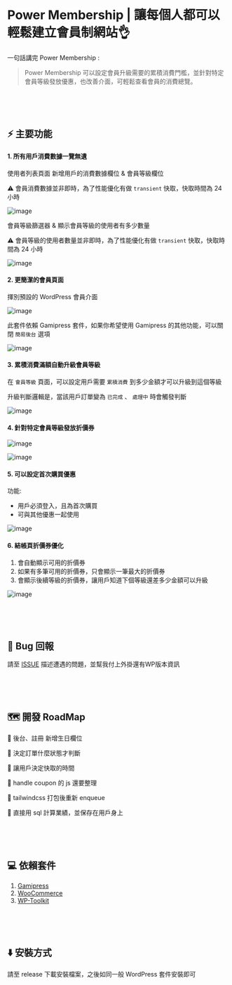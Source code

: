 # Power Membership | 讓每個人都可以輕鬆建立會員制網站👌
一句話講完 Power Membership :

> Power Membership 可以設定會員升級需要的累積消費門檻，並針對特定會員等級發放優惠，也改善介面，可輕鬆查看會員的消費總覽。

<br><br><br>

## ⚡ 主要功能

#### 1. 所有用戶消費數據一覽無遺

使用者列表頁面 新增用戶的消費數據欄位 & 會員等級欄位

⚠ 會員消費數據並非即時，為了性能優化有做 `transient` 快取，快取時間為 24 小時

![image](https://github.com/j7-dev/wp-power-membership/assets/9213776/71bcf616-e497-4d64-b017-2067e3f245da)


會員等級篩選器 & 顯示會員等級的使用者有多少數量

⚠ 會員等級的使用者數量並非即時，為了性能優化有做 `transient` 快取，快取時間為 24 小時

![image](https://github.com/j7-dev/wp-power-membership/assets/9213776/4c4c58da-d2a4-4830-8af2-ab83ac66a2dc)



#### 2. 更簡潔的會員頁面

揮別預設的 WordPress 會員介面

![image](https://github.com/j7-dev/wp-power-membership/assets/9213776/021542b2-8968-40f1-a4f5-5f36050719e7)

此套件依賴 Gamipress 套件，如果你希望使用 Gamipress 的其他功能，可以關閉 `簡易後台` 選項

![image](https://github.com/j7-dev/wp-power-membership/assets/9213776/84d85bb5-9516-4dd5-baf7-169089a87a6b)



#### 3. 累積消費滿額自動升級會員等級

在 `會員等級` 頁面，可以設定用戶需要 `累積消費` 到多少金額才可以升級到這個等級

升級判斷邏輯是，當該用戶訂單變為 `已完成` 、 `處理中` 時會觸發判斷

![image](https://github.com/j7-dev/wp-power-membership/assets/9213776/58ae1b7a-fd1b-4079-b204-ff1a246c15aa)



#### 4. 針對特定會員等級發放折價券

![image](https://github.com/j7-dev/wp-power-membership/assets/9213776/2e55581d-032d-42b6-968d-f92fe29e5d20)


![image](https://github.com/j7-dev/wp-power-membership/assets/9213776/c575cd1c-5494-4d22-8a34-5da58b336c17)

#### 5. 可以設定首次購買優惠

功能:
 - 用戶必須登入，且為首次購買
 - 可與其他優惠一起使用

![image](https://github.com/j7-dev/wp-power-membership/assets/9213776/2c182256-b386-4796-8e82-01c02df9b32b)


#### 6. 結帳頁折價券優化

1. 會自動顯示可用的折價券
2. 如果有多筆可用的折價券，只會顯示一筆最大的折價券
3. 會顯示後續等級的折價券，讓用戶知道下個等級還差多少金額可以升級

![image](https://github.com/j7-dev/wp-power-membership/assets/9213776/fa1a2ae0-0770-4ed3-80b0-1c306dda4ac2)




<br><br><br>

 ## 🐞 Bug 回報

請至 [ISSUE](https://github.com/j7-dev/wp-power-membership/issues) 描述遭遇的問題，並幫我付上外掛還有WP版本資訊

<br><br><br>

## 🗺️ 開發 RoadMap


🔲 後台、註冊 新增生日欄位

🔲 決定訂單什麼狀態才判斷

🔲 讓用戶決定快取的時間

🔲 handle coupon 的 js 還要整理

🔲 tailwindcss 打包後重新 enqueue

🔲 直接用 sql 計算業績，並保存在用戶身上


<br><br><br>


 ## 💻 依賴套件
1. [Gamipress](https://tw.wordpress.org/plugins/gamipress/)
2. [WooCommerce](https://tw.wordpress.org/plugins/woocommerce/)
3. [WP-Toolkit](https://github.com/j7-dev/wp-toolkit)


<br><br><br>




## ⬇️ 安裝方式

請至 release 下載安裝檔案，之後如同一般 WordPress 套件安裝即可
